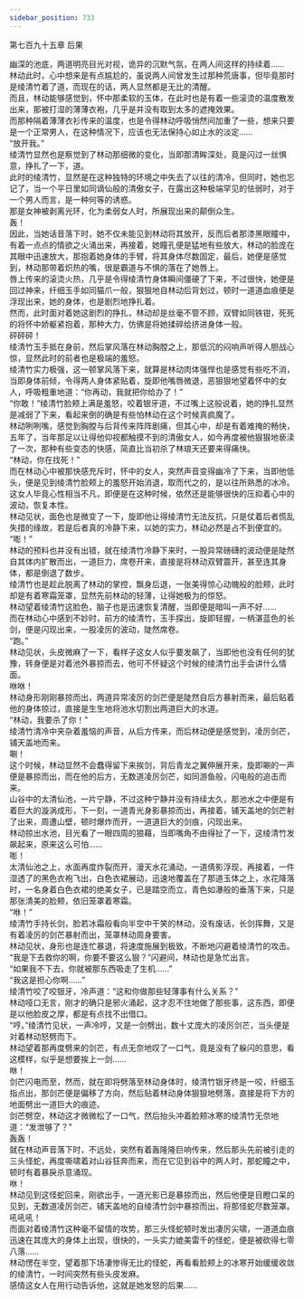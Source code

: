 ```yaml
---
sidebar_position: 733
---
```

 第七百九十五章 后果


幽深的池底，两道明亮目光对视，诡异的沉默气氛，在两人间这样的持续着……  
林动此时，心中想来是有点尴尬的，虽说两人间曾发生过那种荒唐事，但毕竟那时是绫清竹着了道，而现在的话，两人显然都是无比的清醒。  
而且，林动能够感觉到，怀中那柔软的玉体，在此时也是有着一些滚烫的温度散发出来，那被打湿的薄薄衣袍，几乎是并没有取到太多的遮掩效果。  
而那种隔着薄薄衣衫传来的温度，也是令得林动呼吸悄然间加重了一些，想来只要是一个正常男人，在这种情况下，应该也无法保持心如止水的淡定……  
“放开我。”  
绫清竹显然也是察觉到了林动那细微的变化，当即那清眸深处，竟是闪过一丝惧意，挣扎了一下，道。  
此时的绫清竹，显然是在这种独特的环境之中失去了以往的清冷，但同时，她也忘记了，当一个平日里如同谪仙般的清傲女子，在露出这种极端罕见的怯弱时，对于一个男人而言，是一种何等的诱惑。  
那是女神被剥离光环，化为柔弱女人时，所展现出来的颠倒众生。  
轰！  
因此，当她话音落下时，她不仅未能见到林动将其放开，反而后者那漆黑眼瞳中，有着一点点的情欲之火涌出来，再接着，她瞳孔便是猛地有些放大，林动的脸庞在其眼中迅速放大，那抱着她身体的手臂，将其身体尽数固定，最后，她便是感觉到，林动那带着炽热的嘴，很是霸道与不惧的落在了她唇上。  
唇上传来的滚烫火热，几乎是令得绫清竹身体瞬间僵硬了下来，不过很快，她便是回过神来，纤细玉手如同猫爪一般，狠狠地自林动后背划过，顿时一道道血痕便是浮现出来，她的身体，也是剧烈地挣扎着。  
然而，此时面对着她这剧烈的挣扎，林动却是丝毫不管不顾，双臂如同铁钳，死死的将怀中娇躯紧抱着，那种大力，仿佛是将她揉碎给挤进身体一般。  
砰砰砰！  
绫清竹玉手抵在身前，然后掌风落在林动胸膛之上，那低沉的闷响声听得人胆战心惊，显然此时的前者也是极端的羞怒。  
绫清竹实力极强，这一顿掌风落下来，就算是林动肉体强悍也是感觉有些吃不消，当即身体前倾，令得两人身体紧贴着，旋即他嘴唇微退，恶狠狠地望着怀中的女人，呼吸粗重地道：“你再动，我就把你给办了！”  
“你敢！”绫清竹脸颊上满是羞怒，咬着银牙道，不过嘴上这般说着，她的挣扎显然是减弱了下来，看起来倒的确是有些怕林动在这个时候真疯魔了。  
林动咧咧嘴，感觉到胸膛与后背传来阵阵剧痛，但其心中，却是有着难掩的畅快，五年了，当年那足以让得他仰视都触摸不到的清傲女人，如今再度被他狠狠地亵渎了一次，那种有些变态的快感，简直比当初杀了林琅天还要来得痛快。  
“林动，你在找死！”  
而在林动心中被那快感充斥时，怀中的女人，突然声音变得幽冷了下来，当即他低头，便是见到绫清竹脸颊上的羞怒开始消退，取而代之的，是以往所熟悉的冰冷。  
这女人毕竟心性相当不凡，即便是在这种时候，依然还是能够很快的压抑着心中的波动，恢复本性。  
林动见状，面色也是微变了一下，旋即他让得绫清竹无法反抗，只是仗着后者慌乱失措的缘故，若是后者真的冷静下来，以她的实力，林动必然是占不到便宜的。  
“嘭！”  
林动的预料也并没有出错，就在绫清竹冷静下来时，一股异常磅礴的波动便是陡然自其体内扩散而出，一道巨力，席卷开来，直接是将林动双臂震开，甚至连其身体，都是倒退了数步。  
绫清竹也是趁此脱离了林动的掌控，飘身后退，一张美得惊心动魄般的脸颊，此时却是有着寒霜笼罩，显然先前林动的轻薄，让得她极为的惊怒。  
林动望着绫清竹这脸色，脑子也是迅速恢复清醒，当即便是暗叫一声不好……  
而在林动心中感到不妙时，前方的绫清竹，玉手探出，旋即轻握，一柄湛蓝色的长剑，便是闪现出来，一股凌厉的波动，陡然席卷。  
“跑。”  
林动见状，头皮微麻了一下，看样子这女人似乎要发飙了，当即他也没有任何的犹豫，转身便是对着池外暴掠而去，他可不怀疑这个时候的绫清竹出手会讲什么情面。  
咻咻！  
林动身形刚刚暴掠而出，两道异常凌厉的剑芒便是陡然自后方暴射而来，最后贴着他的身体掠过，直接是生生地将池水切割出两道巨大的水道。  
“林动，我要杀了你！”  
绫清竹清冷中夹杂着羞恼的声音，从后方传来，而后林动便是感觉到，凌厉剑芒，铺天盖地而来。  
唰！  
这个时候，林动显然不会蠢得留下来挨剑，背后青龙之翼伸展开来，旋即唰的一声便是暴掠而出，而在他的后方，无数道凌厉剑芒，如同游鱼般，闪电般的追击而来。  
山谷中的太清仙池，一片宁静，不过这种宁静并没有持续太久，那池水之中便是有着巨大的漩涡成形，下一刻，一道青光身影暴掠而出，再接着，铺天盖地的剑芒射了出来，周遭山壁，顿时爆炸而开，一道道巨大的剑痕，闪现出来。  
林动掠出水池，目光看了一眼四周的狼藉，当即嘴角不由得扯了一下，这绫清竹发飙起来，原来这么可怕……  
嘭！  
太清仙池之上，水面再度炸裂而开，漫天水花涌动，一道倩影浮现，再接着，一件湿透了的黑色衣袍飞出，白色衣裙展动，迅速地覆盖在了那道玉体之上，水花降落时，一名身着白色衣裙的绝美女子，已是踏空而立，青色如瀑般的垂落下来，只是那张清美的脸颊，依旧笼罩着寒霜。  
“咻！”  
绫清竹手持长剑，脸若冰霜般看向半空中干笑的林动，没有废话，长剑挥舞，又是有着凌厉的剑芒暴射而出，笼罩林动周身要害。  
林动见状，身形也是连忙暴退，将速度施展到极致，不断地闪避着绫清竹的攻击。  
“我是下去救你的啊，你要不要这么狠？”闪避间，林动也是急忙出言。  
“如果我不下去，你就被那东西吸走了生机……”  
“我这是担心你啊……”  
绫清竹咬了咬银牙，冷声道：“这和你做那些轻薄事有什么关系？”  
林动哑口无言，刚才的确只是邪火涌起，这才忍不住地做了那些事，这东西，即便是以他脸皮之厚，都是有点找不出借口。  
“哼。”绫清竹见状，一声冷哼，又是一剑劈出，数十丈庞大的凌厉剑芒，当头便是对着林动怒劈而下。  
林动望着那再度劈来的剑芒，有点无奈地叹了一口气，竟是没有了躲闪的意思，看这模样，似乎是想要挨上一剑……  
咻！  
剑芒闪电而至，然而，就在即将劈落至林动身体时，绫清竹银牙终是一咬，纤细玉指点出，那剑芒便是偏移了方向，然后贴着林动身体狠狠地劈落，直接是将下方的地面劈出一道巨大的痕迹。  
剑芒劈空，林动这才微微松了一口气，然后抬头冲着脸颊冰寒的绫清竹无奈地道：“发泄够了？”  
轰轰！  
就在林动声音落下时，不远处，突然有着轰隆隆巨响传来，然后那头先前被引走的三头怪蛇，再度嘶啸着对山谷狂奔而来，而在它见到谷中的两人时，那蛇瞳之中，顿时有着暴戾杀意涌现。  
咻！  
林动见到这怪蛇回来，刚欲出手，一道光影已是暴掠而出，然后他便是目瞪口呆的见到，无数道凌厉剑芒，铺天盖地的自绫清竹剑中暴掠而出，将那怪蛇尽数笼罩。  
吼吼吼！  
而面对着绫清竹这种毫不留情的攻势，那三头怪蛇顿时发出凄厉尖啸，一道道血痕迅速在其庞大的身体上出现，很快的，一头实力媲美雷千的怪蛇，便是被砍得七零八落……  
林动愣在半空，望着那下场凄惨得无比的怪蛇，再看看脸颊上的冰寒开始缓缓收敛的绫清竹，一时间突然有些头皮发麻。  
感情这女人在用行动告诉他，这就是她发怒的后果……  
  
  
